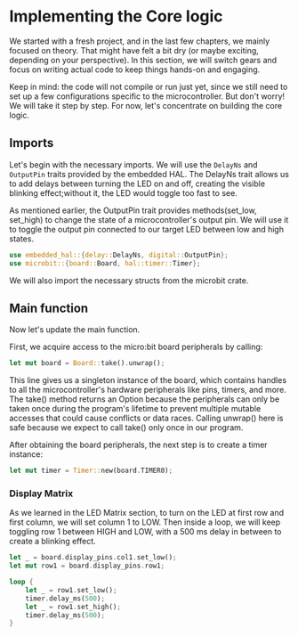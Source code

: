 # Implementing the Core logic

We started with a fresh project, and in the last few chapters, we mainly focused on theory. That might have felt a bit dry (or maybe exciting, depending on your perspective). In this section, we will switch gears and focus on writing actual code to keep things hands-on and engaging.

Keep in mind: the code will not compile or run just yet, since we still need to set up a few configurations specific to the microcontroller. But don't worry! We will take it step by step. For now, let's concentrate on building the core logic.

## Imports

Let's begin with the necessary imports. We will use the `DelayNs` and `OutputPin` traits provided by the embedded HAL. The DelayNs trait allows us to add delays between turning the LED on and off, creating the visible blinking effect;without it, the LED would toggle too fast to see. 

As mentioned earlier, the OutputPin trait provides methods(set_low, set_high) to change the state of a microcontroller's output pin. We will use it to toggle the output pin connected to our target LED between low and high states.

```rust
use embedded_hal::{delay::DelayNs, digital::OutputPin};
use microbit::{board::Board, hal::timer::Timer};
```
We will also import the necessary structs from the microbit crate.

## Main function
Now let's update the main function.

First, we acquire access to the micro:bit board peripherals by calling:
```rust
let mut board = Board::take().unwrap();
```
This line gives us a singleton instance of the board, which contains handles to all the microcontroller's hardware peripherals like pins, timers, and more. The take() method returns an Option because the peripherals can only be taken once during the program's lifetime to prevent multiple mutable accesses that could cause conflicts or data races. Calling unwrap() here is safe because we expect to call take() only once in our program.


After obtaining the board peripherals, the next step is to create a timer instance:
```rust
let mut timer = Timer::new(board.TIMER0);
```

### Display Matrix

As we learned in the LED Matrix section, to turn on the LED at first row and first column, we will set column 1 to LOW. Then inside a loop, we will keep toggling row 1 between HIGH and LOW, with a 500 ms delay in between to create a blinking effect.

```rust
let _ = board.display_pins.col1.set_low();
let mut row1 = board.display_pins.row1;

loop {
    let _ = row1.set_low();
    timer.delay_ms(500);
    let _ = row1.set_high();
    timer.delay_ms(500);
}
```